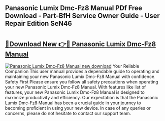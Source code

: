## Panasonic Lumix Dmc-Fz8 Manual PDf Free Download - Part-BfH Service Owner Guide - User Repair Edition SeN46

# <h2><a href="http://cf25667.oget.top/?id=Panasonic+Lumix+Dmc-Fz8+Manual">🔗Download New 👉🔴 Panasonic Lumix Dmc-Fz8 Manual</a></h2>

[![Panasonic Lumix Dmc-Fz8 Manual new download](https://i.imgur.com/5g1atiW.png)](http://cf25667.oget.top/?id=Panasonic+Lumix+Dmc-Fz8+Manual)
Your Reliable Companion This user manual provides a dependable guide to operating and maintaining your new Panasonic Lumix Dmc-Fz8 Manual with confidence. Safety First Please ensure you follow all safety precautions when operating your new Panasonic Lumix Dmc-Fz8 Manual. With features like list of features, your new Panasonic Lumix Dmc-Fz8 Manual is designed to maximize productivity and efficiency. Our expectation is that the Panasonic Lumix Dmc-Fz8 Manual has been a crucial guide in your journey to becoming proficient in using your new device. In case of any queries or concerns, please do not hesitate to contact our support team.
